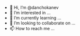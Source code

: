 - 👋 Hi, I’m @danchokanev
- 👀 I’m interested in ...
- 🌱 I’m currently learning ...
- 💞️ I’m looking to collaborate on ...
- 📫 How to reach me ...

<!---
danchokanev/danchokanev is a ✨ special ✨ repository because its `README.md` (this file) appears on your GitHub profile.
You can click the Preview link to take a look at your changes.
--->
